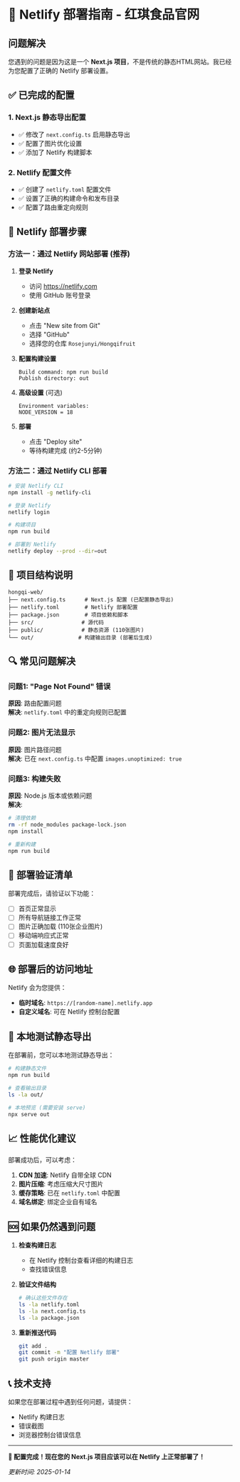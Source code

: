 # 🚀 Netlify 部署指南 - 红琪食品官网

## 问题解决

您遇到的问题是因为这是一个 **Next.js 项目**，不是传统的静态HTML网站。我已经为您配置了正确的 Netlify 部署设置。

## ✅ 已完成的配置

### 1. Next.js 静态导出配置
- ✅ 修改了 `next.config.ts` 启用静态导出
- ✅ 配置了图片优化设置
- ✅ 添加了 Netlify 构建脚本

### 2. Netlify 配置文件
- ✅ 创建了 `netlify.toml` 配置文件
- ✅ 设置了正确的构建命令和发布目录
- ✅ 配置了路由重定向规则

## 🔧 Netlify 部署步骤

### 方法一：通过 Netlify 网站部署 (推荐)

1. **登录 Netlify**
   - 访问 https://netlify.com
   - 使用 GitHub 账号登录

2. **创建新站点**
   - 点击 "New site from Git"
   - 选择 "GitHub"
   - 选择您的仓库 `Rosejunyi/Hongqifruit`

3. **配置构建设置**
   ```
   Build command: npm run build
   Publish directory: out
   ```

4. **高级设置** (可选)
   ```
   Environment variables:
   NODE_VERSION = 18
   ```

5. **部署**
   - 点击 "Deploy site"
   - 等待构建完成 (约2-5分钟)

### 方法二：通过 Netlify CLI 部署

```bash
# 安装 Netlify CLI
npm install -g netlify-cli

# 登录 Netlify
netlify login

# 构建项目
npm run build

# 部署到 Netlify
netlify deploy --prod --dir=out
```

## 📁 项目结构说明

```
hongqi-web/
├── next.config.ts      # Next.js 配置 (已配置静态导出)
├── netlify.toml        # Netlify 部署配置
├── package.json        # 项目依赖和脚本
├── src/               # 源代码
├── public/            # 静态资源 (110张图片)
└── out/              # 构建输出目录 (部署后生成)
```

## 🔍 常见问题解决

### 问题1: "Page Not Found" 错误
**原因**: 路由配置问题  
**解决**: `netlify.toml` 中的重定向规则已配置

### 问题2: 图片无法显示
**原因**: 图片路径问题  
**解决**: 已在 `next.config.ts` 中配置 `images.unoptimized: true`

### 问题3: 构建失败
**原因**: Node.js 版本或依赖问题  
**解决**: 
```bash
# 清理依赖
rm -rf node_modules package-lock.json
npm install

# 重新构建
npm run build
```

## 🎯 部署验证清单

部署完成后，请验证以下功能：

- [ ] 首页正常显示
- [ ] 所有导航链接工作正常
- [ ] 图片正确加载 (110张企业图片)
- [ ] 移动端响应式正常
- [ ] 页面加载速度良好

## 🌐 部署后的访问地址

Netlify 会为您提供：
- **临时域名**: `https://[random-name].netlify.app`
- **自定义域名**: 可在 Netlify 控制台配置

## 🔧 本地测试静态导出

在部署前，您可以本地测试静态导出：

```bash
# 构建静态文件
npm run build

# 查看输出目录
ls -la out/

# 本地预览 (需要安装 serve)
npx serve out
```

## 📈 性能优化建议

部署成功后，可以考虑：

1. **CDN 加速**: Netlify 自带全球 CDN
2. **图片压缩**: 考虑压缩大尺寸图片
3. **缓存策略**: 已在 `netlify.toml` 中配置
4. **域名绑定**: 绑定企业自有域名

## 🆘 如果仍然遇到问题

1. **检查构建日志**
   - 在 Netlify 控制台查看详细的构建日志
   - 查找错误信息

2. **验证文件结构**
   ```bash
   # 确认这些文件存在
   ls -la netlify.toml
   ls -la next.config.ts
   ls -la package.json
   ```

3. **重新推送代码**
   ```bash
   git add .
   git commit -m "配置 Netlify 部署"
   git push origin master
   ```

## 📞 技术支持

如果您在部署过程中遇到任何问题，请提供：
- Netlify 构建日志
- 错误截图
- 浏览器控制台错误信息

---

**🎉 配置完成！现在您的 Next.js 项目应该可以在 Netlify 上正常部署了！**

*更新时间: 2025-01-14*
